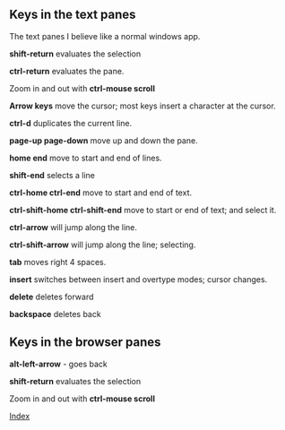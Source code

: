 ## Keys in the text panes

The text panes I believe like a normal windows app.

**shift-return** evaluates the selection

**ctrl-return** evaluates the pane.

Zoom in and out with **ctrl-mouse scroll**

**Arrow keys** move the cursor; most keys insert a character at the cursor.

**ctrl-d** duplicates the current line.

**page-up  page-down** move up and down the pane.

**home end** move to start and end of lines.

**shift-end** selects a line

**ctrl-home ctrl-end** move to start and end of text.

**ctrl-shift-home ctrl-shift-end** move to start or end of text; and select it.

**ctrl-arrow** will jump along the line.

**ctrl-shift-arrow** will jump along the line; selecting.

**tab** moves right 4 spaces.

**insert** switches between insert and overtype modes; cursor changes.

**delete**  deletes forward

**backspace** deletes back

## Keys in the browser panes

**alt-left-arrow**  - goes back

**shift-return** evaluates the selection

Zoom in and out with **ctrl-mouse scroll**

 [Index](Readme.html)  